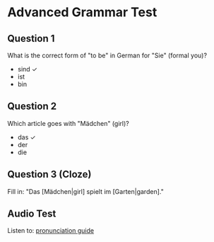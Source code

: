 # Advanced Grammar Test

## Question 1
What is the correct form of "to be" in German for "Sie" (formal you)?
- sind ✓
- ist  
- bin

## Question 2
Which article goes with "Mädchen" (girl)?
- das ✓
- der
- die

## Question 3 (Cloze)
Fill in: "Das [Mädchen|girl] spielt im [Garten|garden]."

## Audio Test
Listen to: [pronunciation guide](audio1_2.mp3)
